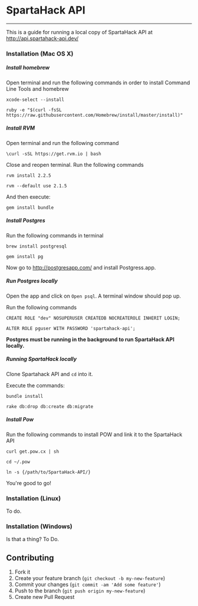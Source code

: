 # SpartaHack API
****

This is a guide for running a local copy of SpartaHack API at http://api.spartahack-api.dev/

### Installation (Mac OS X)

##### Install homebrew
Open terminal and run the following commands in order to install Command Line Tools and homebrew

    xcode-select --install
    
    ruby -e "$(curl -fsSL https://raw.githubusercontent.com/Homebrew/install/master/install)"

##### Install RVM
Open terminal and run the following command

    \curl -sSL https://get.rvm.io | bash

Close and reopen terminal. Run the following commands        
    
    rvm install 2.2.5

    rvm --default use 2.1.5

And then execute:

    gem install bundle

##### Install Postgres
Run the following commands in terminal
    
    brew install postgresql
    
    gem install pg

Now go to http://postgresapp.com/ and install Postgress.app.

##### Run Postgres locally
Open the app and click on `Open psql`. A terminal window should pop up.

Run the following commands

    CREATE ROLE "dev" NOSUPERUSER CREATEDB NOCREATEROLE INHERIT LOGIN;

    ALTER ROLE pguser WITH PASSWORD 'spartahack-api';
    
**Postgres must be running in the background to run SpartaHack API locally.**

##### Running SpartaHack locally

Clone Spartahack API and `cd` into it.

Execute the commands:

    bundle install

    rake db:drop db:create db:migrate

##### Install Pow
Run the following commands to install POW and link it to the SpartaHack API
    
    curl get.pow.cx | sh
    
    cd ~/.pow
    
    ln -s {/path/to/SpartaHack-API/}
    
You're good to go!



### Installation (Linux)
To do.

### Installation (Windows)
Is that a thing? To Do.

## Contributing

1. Fork it
2. Create your feature branch (`git checkout -b my-new-feature`)
3. Commit your changes (`git commit -am 'Add some feature'`)
4. Push to the branch (`git push origin my-new-feature`)
5. Create new Pull Request